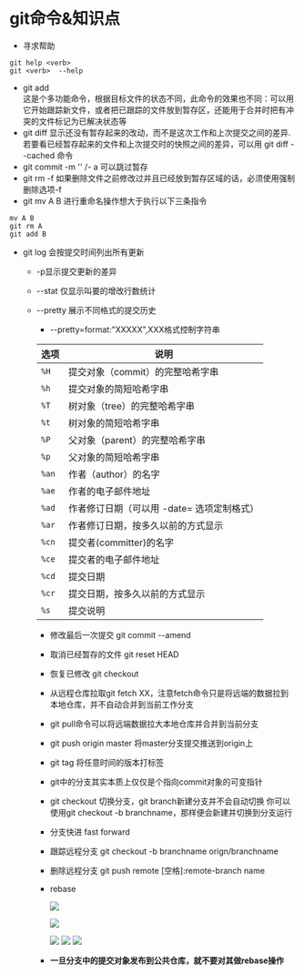 # git命令&知识点

- 寻求帮助

```
git help <verb>
git <verb>  --help
```

- git add<br>这是个多功能命令，根据目标文件的状态不同，此命令的效果也不同：可以用它开始跟踪新文件，或者把已跟踪的文件放到暂存区，还能用于合并时把有冲突的文件标记为已解决状态等
- git diff 显示还没有暂存起来的改动，而不是这次工作和上次提交之间的差异.若要看已经暂存起来的文件和上次提交时的快照之间的差异，可以用 git diff --cached 命令
- git commit -m '' /- a 可以跳过暂存
- git rm -f 如果删除文件之前修改过并且已经放到暂存区域的话，必须使用强制删除选项-f
- git mv A B 进行重命名操作想大于执行以下三条指令

```
mv A B
git rm A
git add B
```
- git log 会按提交时间列出所有更新 
	- -p显示提交更新的差异
	- --stat 仅显示叫要的增改行数统计
	- --pretty 展示不同格式的提交历史
		- --pretty=format:"XXXXX",XXX格式控制字符串
		
		<table class="ref"><thead>
<tr>
<th>选项</th>
<th>说明</th>
</tr>
</thead><tbody>
<tr>
<td><code>%H</code></td>
<td>提交对象（commit）的完整哈希字串</td>
</tr>
<tr>
<td><code>%h</code></td>
<td>提交对象的简短哈希字串</td>
</tr>
<tr>
<td><code>%T</code></td>
<td>树对象（tree）的完整哈希字串</td>
</tr>
<tr>
<td><code>%t</code></td>
<td>树对象的简短哈希字串</td>
</tr>
<tr>
<td><code>%P</code></td>
<td>父对象（parent）的完整哈希字串</td>
</tr>
<tr>
<td><code>%p</code></td>
<td>父对象的简短哈希字串</td>
</tr>
<tr>
<td><code>%an</code></td>
<td>作者（author）的名字</td>
</tr>
<tr>
<td><code>%ae</code></td>
<td>作者的电子邮件地址</td>
</tr>
<tr>
<td><code>%ad</code></td>
<td>作者修订日期（可以用 -date= 选项定制格式）</td>
</tr>
<tr>
<td><code>%ar</code></td>
<td>作者修订日期，按多久以前的方式显示</td>
</tr>
<tr>
<td><code>%cn</code></td>
<td>提交者(committer)的名字</td>
</tr>
<tr>
<td><code>%ce</code></td>
<td>提交者的电子邮件地址</td>
</tr>
<tr>
<td><code>%cd</code></td>
<td>提交日期</td>
</tr>
<tr>
<td><code>%cr</code></td>
<td>提交日期，按多久以前的方式显示</td>
</tr>
<tr>
<td><code>%s</code></td>
<td>提交说明</td>
</tr>
</tbody></table>		

- 修改最后一次提交 git commit --amend
- 取消已经暂存的文件 git reset HEAD <file>
- 恢复已修改 git checkout <file>
- 从远程仓库拉取git fetch XX，注意fetch命令只是将远端的数据拉到本地仓库，并不自动合并到当前工作分支
- git pull命令可以将远端数据拉大本地仓库并合并到当前分支
- git push origin master 将master分支提交推送到origin上
- git tag 将任意时间的版本打标签
- git中的分支其实本质上仅仅是个指向commit对象的可变指针
- git checkout <branch-name> 切换分支，git branch新建分支并不会自动切换 你可以使用git checkout -b branchname，那样便会新建并切换到分支运行
- 分支快进 fast forward
- 跟踪远程分支 git checkout -b branchname orign/branchname
- 删除远程分支 git push remote [空格]:remote-branch name
- rebase 
	
	![](http://git-scm.com/figures/18333fig0331-tn.png)
	
	![](http://git-scm.com/figures/18333fig0332-tn.png)
	
	![](http://git-scm.com/figures/18333fig0333-tn.png)
	![](http://git-scm.com/figures/18333fig0334-tn.png)
	![](http://git-scm.com/figures/18333fig0335-tn.png)
	
- **一旦分支中的提交对象发布到公共仓库，就不要对其做rebase操作**